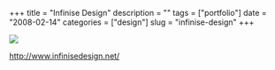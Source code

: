 +++
title = "Infinise Design"
description = ""
tags = ["portfolio"]
date = "2008-02-14"
categories = ["design"]
slug = "infinise-design"
+++


 

  <div id="screens-thumbs" class="clearfix">
    <div class="txt-center" id="design-submission"><a href="http://www.infinisedesign.net/"><img id='bluga-thumbnail-946' class='bluga-thumbnail large' src='/media/bluga/
wt47f279e5a4181_0.jpg'/></a></div>  
  </div>   
<p><a href="http://www.infinisedesign.net/">http://www.infinisedesign.net/</a></p>




